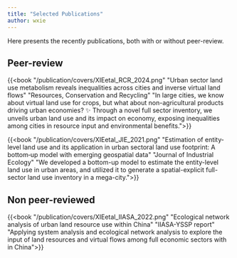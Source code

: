 ```yaml
---
title: "Selected Publications"
author: wxie
---
```


Here presents the recently publications, both with or without peer-review.


## Peer-review

{{<book "/publication/covers/XIEetal_RCR_2024.png" "Urban sector land use metabolism reveals inequalities across cities and inverse virtual land flows" "Resources, Conservation and Recycling" "In large cities, we know about virtual land use for crops, but what about non-agricultural products driving urban economies? ✨ Through a novel full sector inventory, we unveils urban land use and its impact on economy, exposing inequalities among cities in resource input and environmental benefits.">}}

{{<book "/publication/covers/XIEetal_JIE_2021.png" "Estimation of entity‐level land use and its application in urban sectoral land use footprint: A bottom‐up model with emerging geospatial data" "Journal of Industrial Ecology" "We developed a bottom-up model to estimate the entity-level land use in urban areas, and utilized it to generate a spatial-explicit full-sector land use inventory in a mega-city.">}}

## Non peer-reviewed

{{<book "/publication/covers/XIEetal_IIASA_2022.png" "Ecological network analysis of urban land resource use within China" "IIASA-YSSP report" "Applying system analysis and ecological network analysis to explore the input of land resources and virtual flows among full economic sectors with in China">}}

